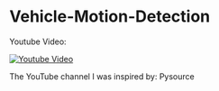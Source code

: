 # Vehicle-Motion-Detection

Youtube Video:

[![Youtube Video](https://img.youtube.com/vi/tfjq6zB3T8I/0.jpg)](https://www.youtube.com/watch?v=tfjq6zB3T8I)

The YouTube channel I was inspired by:
Pysource
